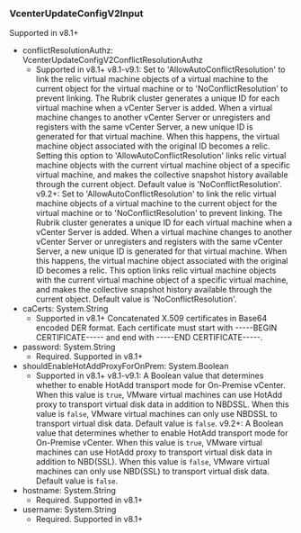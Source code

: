 ### VcenterUpdateConfigV2Input
Supported in v8.1+

- conflictResolutionAuthz: VcenterUpdateConfigV2ConflictResolutionAuthz
  - Supported in v8.1+
v8.1-v9.1: Set to 'AllowAutoConflictResolution' to link the relic virtual machine objects of a virtual machine to the current object for the virtual machine or to 'NoConflictResolution' to prevent linking. The Rubrik cluster generates a unique ID for each virtual machine when a vCenter Server is added. When a virtual machine changes to another vCenter Server or unregisters and registers with the same vCenter Server, a new unique ID is generated for that virtual machine. When this happens, the virtual machine object associated with the original ID becomes a relic. Setting this option to 'AllowAutoConflictResolution' links relic virtual machine objects with the current virtual machine object of a specific virtual machine, and makes the collective snapshot history available through the current object. Default value is 'NoConflictResolution'.
v9.2+: Set to 'AllowAutoConflictResolution' to link the relic virtual machine objects of a virtual machine to the current object for the virtual machine or to 'NoConflictResolution' to prevent linking. The Rubrik cluster generates a unique ID for each virtual machine when a vCenter Server is added. When a virtual machine changes to another vCenter Server or unregisters and registers with the same vCenter Server, a new unique ID is generated for that virtual machine. When this happens, the virtual machine object associated with the original ID becomes a relic. This option links relic virtual machine objects with the current virtual machine object of a specific virtual machine, and makes the collective snapshot history available through the current object. Default value is 'NoConflictResolution'.
- caCerts: System.String
  - Supported in v8.1+
Concatenated X.509 certificates in Base64 encoded DER format. Each certificate must start with -----BEGIN CERTIFICATE----- and end with -----END CERTIFICATE-----.
- password: System.String
  - Required. Supported in v8.1+
- shouldEnableHotAddProxyForOnPrem: System.Boolean
  - Supported in v8.1+
v8.1-v9.1: A Boolean value that determines whether to enable HotAdd transport mode for On-Premise vCenter. When this value is `true`, VMware virtual machines can use HotAdd proxy to transport virtual disk data in addition to NBDSSL. When this value is `false`, VMware virtual machines can only use NBDSSL to transport virtual disk data. Default value is `false`.
v9.2+: A Boolean value that determines whether to enable HotAdd transport mode for On-Premise vCenter. When this value is `true`, VMware virtual machines can use HotAdd proxy to transport virtual disk data in addition to NBD(SSL). When this value is `false`, VMware virtual machines can only use NBD(SSL) to transport virtual disk data. Default value is `false`.
- hostname: System.String
  - Required. Supported in v8.1+
- username: System.String
  - Required. Supported in v8.1+
